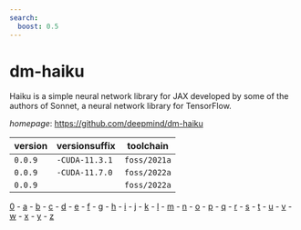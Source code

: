```yaml
---
search:
  boost: 0.5
---
```

# dm-haiku

Haiku is a simple neural network library for JAX developed by some of the authors of Sonnet, a neural network library for TensorFlow.

*homepage*: <https://github.com/deepmind/dm-haiku>

version | versionsuffix | toolchain
--------|---------------|----------
``0.0.9`` | ``-CUDA-11.3.1`` | ``foss/2021a``
``0.0.9`` | ``-CUDA-11.7.0`` | ``foss/2022a``
``0.0.9`` |  | ``foss/2022a``

[0](../0/index.md) - [a](../a/index.md) - [b](../b/index.md) - [c](../c/index.md) - [d](../d/index.md) - [e](../e/index.md) - [f](../f/index.md) - [g](../g/index.md) - [h](../h/index.md) - [i](../i/index.md) - [j](../j/index.md) - [k](../k/index.md) - [l](../l/index.md) - [m](../m/index.md) - [n](../n/index.md) - [o](../o/index.md) - [p](../p/index.md) - [q](../q/index.md) - [r](../r/index.md) - [s](../s/index.md) - [t](../t/index.md) - [u](../u/index.md) - [v](../v/index.md) - [w](../w/index.md) - [x](../x/index.md) - [y](../y/index.md) - [z](../z/index.md)

